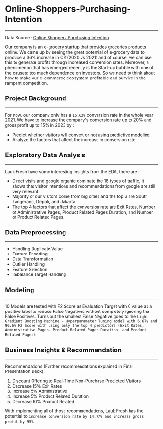 # Online-Shoppers-Purchasing-Intention
---
Data Source : [Online Shoppers Purchasing Intention](https://www.kaggle.com/datasets/imakash3011/online-shoppers-purchasing-intention-dataset)

Our company is an e-grocery startup that provides groceries products online. We came up by seeing the great potential of e-grocery data to produce a 36% increase in CR (2020 vs 2021) and of course, we can use this to generate profits through increased conversion rates. Moreover, a phenomenon that has emerged recently is the Start-up bubble with one of the causes: too much dependence on investors. So we need to think about how to make our e-commerce ecosystem profitable and survive in the rampant competition.

## Project Background
---
For now, our company only has a `15,63%` conversion rate in the whole year 2021. We have to increase the company's conversion rate up to 20% and gross profit up to 15% in 2023 by :
- Predict whether visitors will convert or not using predictive modeling
- Analyze the factors that affect the increase in conversion rate

## Exploratory Data Analysis
---
Lauk Fresh have some interesting insights from the EDA, there are :
- Direct visits and google organic dominate the 18 types of traffic, it shows that visitor intentions and recommendations from google are still very relevant.
- Majority of our visitors come from big cities and the top 3 are South Tangerang, Depok, and Jakarta.
- The top 4 factors that affect the conversion rate are Exit Rates, Number of Administrative Pages, Product Related Pages Duration, and Number of Product Related Pages.

## Data Preprocessing
---
- Handling Duplicate Value
- Feature Encoding
- Data Transformation
- Outlier Handling
- Feature Selection
- Imbalance Target Handling

## Modeling
---
10 Models are tested with F2 Score as Evaluation Target with 0 value as a positive label to reduce False Negatives without completely ignoring the False Positives. Turns out the smallest False Negative goes to the `Light Gradient Boosting Machine - Hyperparameter Tuning model with 6.67% and 90.6% F2 Score with using only the top 4 predictors (Exit Rates, Administrative Pages, Product Related Pages Duration, and Product Related Pages)`.

## Business Insights & Recommendation
---

Recommendations (Further recommendations explained in Final Presentation Deck):
1. Discount Offering to Real-Time Non-Purchase Predicted Visitors
2. Decrease 15% Exit Rates
3. Increase 5% Administrative
4. Increase 5% Product Related Duration
5. Decrease 10% Product Related

With implementing all of those recommendations, Lauk Fresh has the potential to `increase conversion rate by 14.77% and increase gross profit by 95%`.
